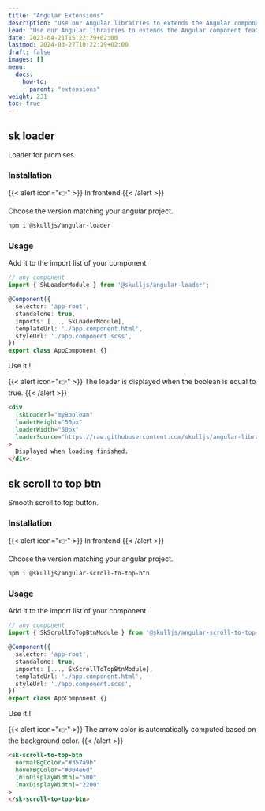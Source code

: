 ```yaml
---
title: "Angular Extensions"
description: "Use our Angular librairies to extends the Angular component features."
lead: "Use our Angular librairies to extends the Angular component features."
date: 2023-04-21T15:22:29+02:00
lastmod: 2024-03-27T10:22:29+02:00
draft: false
images: []
menu:
  docs:
    how-to:
      parent: "extensions"
weight: 231
toc: true
---
```


## sk loader

Loader for promises.

### Installation

{{< alert icon="👉" >}}
In frontend
{{< /alert >}}

Choose the version matching your angular project.

```bash
npm i @skulljs/angular-loader
```

### Usage

Add it to the import list of your component.

```typescript
// any component
import { SkLoaderModule } from '@skulljs/angular-loader';

@Component({
  selector: 'app-root',
  standalone: true,
  imports: [..., SkLoaderModule],
  templateUrl: './app.component.html',
  styleUrl: './app.component.scss',
})
export class AppComponent {}
```

Use it !

{{< alert icon="👉" >}}
The loader is displayed when the boolean is equal to true.
{{< /alert >}}

```html
<div
  [skLoader]="myBoolean"
  loaderHeight="50px"
  loaderWidth="50px"
  loaderSource="https://raw.githubusercontent.com/skulljs/angular-libraries/main/assets/skLoader.gif"
>
  Displayed when loading finished.
</div>
```

## sk scroll to top btn

Smooth scroll to top button.

### Installation

{{< alert icon="👉" >}}
In frontend
{{< /alert >}}

Choose the version matching your angular project.

```bash
npm i @skulljs/angular-scroll-to-top-btn
```

### Usage

Add it to the import list of your component.

```typescript
// any component
import { SkScrollToTopBtnModule } from '@skulljs/angular-scroll-to-top-btn';

@Component({
  selector: 'app-root',
  standalone: true,
  imports: [..., SkScrollToTopBtnModule],
  templateUrl: './app.component.html',
  styleUrl: './app.component.scss',
})
export class AppComponent {}
```

Use it !

{{< alert icon="👉" >}}
The arrow color is automatically computed based on the background color.
{{< /alert >}}

```html
<sk-scroll-to-top-btn 
  normalBgColor="#357a9b" 
  hoverBgColor="#004e6d"
  [minDisplayWidth]="500"
  [maxDisplayWidth]="2200"
>
</sk-scroll-to-top-btn>
```

